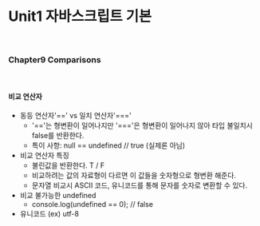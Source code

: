 # Unit1 자바스크립트 기본
<br>

### Chapter9 Comparisons
<br>

#### 비교 연산자
- 동등 연산자'==' vs 일치 연산자'==='
	- '=='는 형변환이 일어나지만 '==='은 형변환이 일어나지 않아 타입 불일치시 false를 반환한다.
	- 특이 사항: null == undefined // true (실제론 아님)
- 비교 연산자 특징
	- 불린값을 반환한다. T / F
	- 비교하려는 값의 자료형이 다르면 이 값들을 숫자형으로 형변환 해준다.
	- 문자열 비교시 ASCII 코드, 유니코드를 통해 문자를 숫자로 변환할 수 있다.
- 비교 불가능한 undefined
	- console.log(undefined == 0); // false
- 유니코드 (ex) utf-8